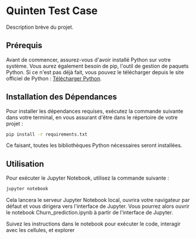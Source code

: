 # Quinten Test Case

Description brève du projet.

## Prérequis

Avant de commencer, assurez-vous d'avoir installé Python sur votre système. Vous aurez également besoin de pip, l'outil de gestion de paquets Python. Si ce n'est pas déjà fait, vous pouvez le télécharger depuis le site officiel de Python : [Télécharger Python](https://www.python.org/downloads/).

## Installation des Dépendances

Pour installer les dépendances requises, exécutez la commande suivante dans votre terminal, en vous assurant d'être dans le répertoire de votre projet :

```bash
pip install -r requirements.txt
```

Ce faisant, toutes les bibliothèques Python nécessaires seront installées.

## Utilisation

Pour exécuter le Jupyter Notebook, utilisez la commande suivante :

```bash
jupyter notebook
```

Cela lancera le serveur Jupyter Notebook local, ouvrira votre navigateur par défaut et vous dirigera vers l'interface de Jupyter. Vous pourrez alors ouvrir le notebook Churn_prediction.ipynb à partir de l'interface de Jupyter.

Suivez les instructions dans le notebook pour exécuter le code, interagir avec les cellules, et explorer
